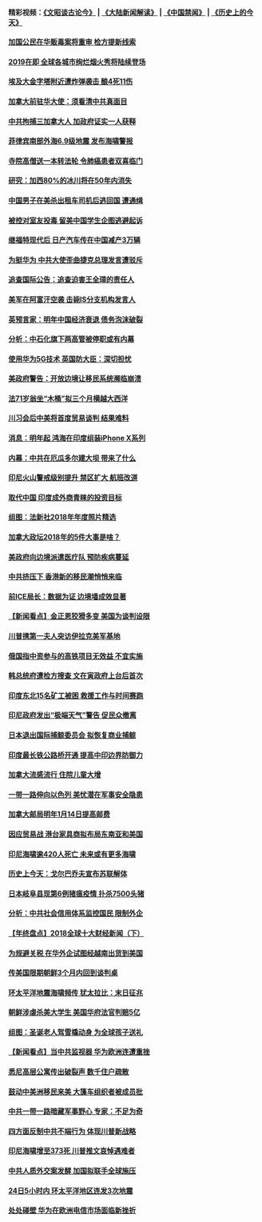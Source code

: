 #### 精彩视频：[《文昭谈古论今》](https://github.com/gfw-breaker/wenzhao/blob/master/README.md?t=12300331) | [《大陆新闻解读》](https://github.com/gfw-breaker/ntdtv-comedy/blob/master/README.md?t=12300331) | [《中国禁闻》](https://github.com/gfw-breaker/ntdtv-news/blob/master/README.md?t=12300331) | [《历史上的今天》](https://github.com/gfw-breaker/today-in-history/blob/master/README.md?t=12300331) 

#### [加国公民在华贩毒案将重审 检方提新线索](../pages/nsc418/n10940613.md?t=12300331) 

#### [2019在即 全球各城市绚烂烟火秀将陆续登场](../pages/nsc418/n10940465.md?t=12300331) 

#### [埃及大金字塔附近遭炸弹袭击 酿4死11伤](../pages/nsc418/n10940511.md?t=12300331) 

#### [加拿大前驻华大使：须看清中共真面目](../pages/nsc418/n10940389.md?t=12300331) 

#### [中共拘捕三加拿大人 加政府证实一人获释](../pages/nsc418/n10939393.md?t=12300331) 

#### [菲律宾南部外海6.9级地震 发布海啸警报](../pages/nsc418/n10939652.md?t=12300331) 

#### [寺院高僧送一本转法轮 令肺癌患者双喜临门](../pages/nsc418/n10937173.md?t=12300331) 

#### [研究：加西80%的冰川将在50年内消失](../pages/nsc418/n10939068.md?t=12300331) 

#### [中国男子在美杀出租车司机后逃回国 遭通缉](../pages/nsc418/n10939162.md?t=12300331) 

#### [被控对室友投毒 留美中国学生企图逃避起诉](../pages/nsc418/n10939143.md?t=12300331) 

#### [继福特现代后 日产汽车传在中国减产3万辆](../pages/nsc418/n10938892.md?t=12300331) 

#### [为挺华为 中共大使歪曲捷克总理发言遭驳斥](../pages/nsc418/n10938867.md?t=12300331) 

#### [追查国际公告：追查迫害王全璋的责任人](../pages/nsc418/n10937997.md?t=12300331) 

#### [美军在阿富汗空袭 击毙IS分支机构发言人](../pages/nsc418/n10937943.md?t=12300331) 

#### [英预言家：明年中国经济衰退 债务泡沫破裂](../pages/nsc418/n10937862.md?t=12300331) 

#### [分析：中石化旗下两高管被停职或有内幕](../pages/nsc418/n10936480.md?t=12300331) 

#### [使用华为5G技术 英国防大臣：深切担忧](../pages/nsc418/n10936847.md?t=12300331) 

#### [美政府警告：开放边境让移民系统濒临崩溃](../pages/nsc418/n10936858.md?t=12300331) 

#### [法71岁翁坐“木桶”拟三个月横越大西洋](../pages/nsc418/n10936510.md?t=12300331) 

#### [川习会后中美将首度贸易谈判 结果难料](../pages/nsc418/n10936366.md?t=12300331) 

#### [消息：明年起 鸿海在印度组装iPhone X系列](../pages/nsc418/n10936455.md?t=12300331) 

#### [内幕：中共在厄瓜多尔建大坝 带来了什么](../pages/nsc418/n10936259.md?t=12300331) 

#### [印尼火山警戒级别提升 禁区扩大 航班改道](../pages/nsc418/n10936243.md?t=12300331) 

#### [取代中国 印度成外商青睐的投资目标](../pages/nsc418/n10935215.md?t=12300331) 

#### [组图：法新社2018年年度照片精选](../pages/nsc418/n10935213.md?t=12300331) 

#### [加拿大政坛2018年的5件大事是啥？](../pages/nsc418/n10934199.md?t=12300331) 

#### [美政府向边境派遣医疗队 预防疾病蔓延](../pages/nsc418/n10934482.md?t=12300331) 

#### [中共挤压下 香港新的移民潮悄悄来临](../pages/nsc418/n10934111.md?t=12300331) 

#### [前ICE局长：数据为证 边境墙成效显著](../pages/nsc418/n10934433.md?t=12300331) 

#### [【新闻看点】金正恩狡猾多变 美国为谈判设限](../pages/nsc418/n10934183.md?t=12300331) 

#### [川普携第一夫人突访伊拉克美军基地](../pages/nsc418/n10934352.md?t=12300331) 

#### [俄国指中资参与的高铁项目无效益 不宜实施](../pages/nsc418/n10934141.md?t=12300331) 

#### [韩总统府遭检方搜查 文在寅政府上台后首次](../pages/nsc418/n10933090.md?t=12300331) 

#### [印度东北15名矿工被困 救援工作与时间赛跑](../pages/nsc418/n10933676.md?t=12300331) 

#### [印尼政府发出“极端天气”警告 促民众撤离](../pages/nsc418/n10933470.md?t=12300331) 

#### [日本退出国际捕鲸委员会 拟恢复商业捕鲸](../pages/nsc418/n10933334.md?t=12300331) 

#### [印度最长铁公路桥开通 提高中印边界防御力](../pages/nsc418/n10932809.md?t=12300331) 

#### [加拿大流感流行 住院儿童大增](../pages/nsc418/n10932744.md?t=12300331) 

#### [一带一路伸向以色列 美忧潜在军事安全隐患](../pages/nsc418/n10932712.md?t=12300331) 

#### [加拿大邮局明年1月14日提高邮费](../pages/nsc418/n10932741.md?t=12300331) 

#### [因应贸易战 港台家具商拟布局东南亚和美国](../pages/nsc418/n10932654.md?t=12300331) 

#### [印尼海啸逾420人死亡 未来或有更多海啸](../pages/nsc418/n10932350.md?t=12300331) 

#### [历史上今天：戈尔巴乔夫宣布苏联解体](../pages/nsc418/n10932195.md?t=12300331) 

#### [日本岐阜县现第6例猪瘟疫情 扑杀7500头猪](../pages/nsc418/n10931585.md?t=12300331) 

#### [分析：中共社会信用体系监控国民 限制外企](../pages/nsc418/n10928781.md?t=12300331) 

#### [【年终盘点】2018全球十大财经新闻（下）](../pages/nsc418/n10918551.md?t=12300331) 

#### [为规避关税 在华外企试图经越南出货到美国](../pages/nsc418/n10931698.md?t=12300331) 

#### [传美国限期朝鲜3个月内回到谈判桌](../pages/nsc418/n10931073.md?t=12300331) 

#### [环太平洋地震海啸频传 犹太拉比：末日征兆](../pages/nsc418/n10931369.md?t=12300331) 

#### [朝鲜涉虐杀美大学生 美国华府法官判赔5亿](../pages/nsc418/n10931032.md?t=12300331) 

#### [组图：圣诞老人驾雪橇动身 为全球孩子送礼](../pages/nsc418/n10930732.md?t=12300331) 

#### [【新闻看点】当中共监视器 华为欧洲连遭重挫](../pages/nsc418/n10930646.md?t=12300331) 

#### [悉尼高层公寓传出破裂声 数千住户疏散](../pages/nsc418/n10930665.md?t=12300331) 

#### [鼓动中美洲移民来美 大篷车组织者被成员批](../pages/nsc418/n10930604.md?t=12300331) 

#### [中共一带一路暗藏军事野心 专家：不足为奇](../pages/nsc418/n10930595.md?t=12300331) 

#### [四方面反制中共不端行为 体现川普新战略](../pages/nsc418/n10930171.md?t=12300331) 

#### [印尼海啸增至373死 川普推文哀悼遇难者](../pages/nsc418/n10929896.md?t=12300331) 

#### [中共人质外交案发酵 加国拟联手全球施压](../pages/nsc418/n10928999.md?t=12300331) 

#### [24日5小时内 环太平洋地区连发3次地震](../pages/nsc418/n10929109.md?t=12300331) 

#### [处处碰壁 华为在欧洲电信市场面临新挫折](../pages/nsc418/n10929057.md?t=12300331) 

